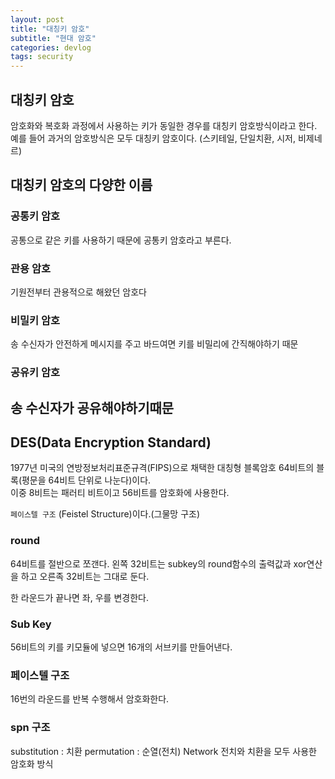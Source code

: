 ```yaml
---
layout: post
title: "대칭키 암호"
subtitle: "현대 암호"
categories: devlog
tags: security
---
```


## 대칭키 암호 
암호화와 복호화 과정에서 사용하는 키가 동일한 경우를 대칭키 암호방식이라고 한다.
예를 들어 과거의 암호방식은 모두 대칭키 암호이다. (스키테일, 단일치환, 시저, 비제네르)

## 대칭키 암호의 다양한 이름
   ### 공통키 암호
   공통으로 같은 키를 사용하기 때문에 공통키 암호라고 부른다.
   ### 관용 암호
   기원전부터 관용적으로 해왔던 암호다
   ### 비밀키 암호
   송 수신자가 안전하게 메시지를 주고 바드여면 키를 비밀리에 간직해야하기 때문
   ### 공유키 암호
   송 수신자가 공유해야하기때문
---

## DES(Data Encryption Standard)
   1977년 미국의 연방정보처리표준규격(FIPS)으로 채택한 대칭형 블록암호
   64비트의 블록(평문을 64비트 단위로 나눈다)이다.  
   이중 8비트는 패러티 비트이고 56비트를 암호화에 사용한다.

   `페이스텔 구조` (Feistel Structure)이다.(그물망 구조)

### round
64비트를 절반으로 쪼갠다.
왼쪽 32비트는 subkey의 round함수의 출력값과 xor연산을 하고 
오른족 32비트는 그대로 둔다.

한 라운드가 끝나면 좌, 우를 변경한다.

### Sub Key
56비트의 키를 키모듈에 넣으면 16개의 서브키를 만들어낸다.

### 페이스텔 구조
16번의 라운드를 반복 수행해서 암호화한다.

### spn 구조
substitution : 치환
permutation : 순열(전치)
Network
전치와 치환을 모두 사용한 암호화 방식